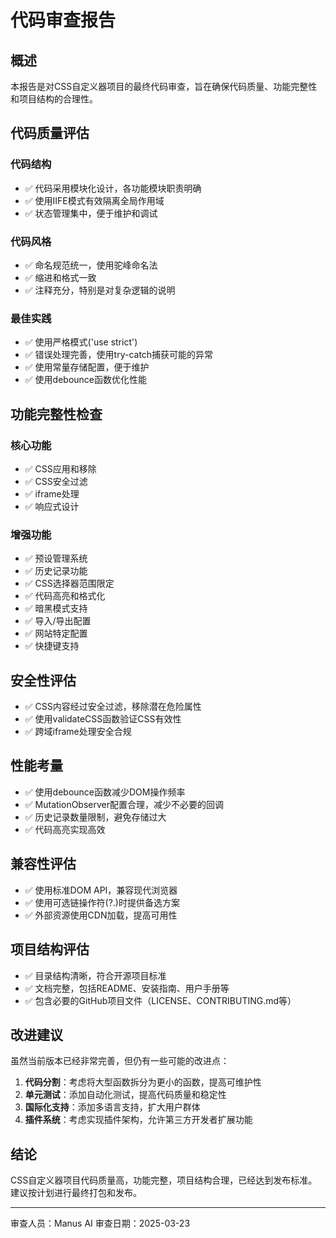 # 代码审查报告

## 概述

本报告是对CSS自定义器项目的最终代码审查，旨在确保代码质量、功能完整性和项目结构的合理性。

## 代码质量评估

### 代码结构
- ✅ 代码采用模块化设计，各功能模块职责明确
- ✅ 使用IIFE模式有效隔离全局作用域
- ✅ 状态管理集中，便于维护和调试

### 代码风格
- ✅ 命名规范统一，使用驼峰命名法
- ✅ 缩进和格式一致
- ✅ 注释充分，特别是对复杂逻辑的说明

### 最佳实践
- ✅ 使用严格模式('use strict')
- ✅ 错误处理完善，使用try-catch捕获可能的异常
- ✅ 使用常量存储配置，便于维护
- ✅ 使用debounce函数优化性能

## 功能完整性检查

### 核心功能
- ✅ CSS应用和移除
- ✅ CSS安全过滤
- ✅ iframe处理
- ✅ 响应式设计

### 增强功能
- ✅ 预设管理系统
- ✅ 历史记录功能
- ✅ CSS选择器范围限定
- ✅ 代码高亮和格式化
- ✅ 暗黑模式支持
- ✅ 导入/导出配置
- ✅ 网站特定配置
- ✅ 快捷键支持

## 安全性评估

- ✅ CSS内容经过安全过滤，移除潜在危险属性
- ✅ 使用validateCSS函数验证CSS有效性
- ✅ 跨域iframe处理安全合规

## 性能考量

- ✅ 使用debounce函数减少DOM操作频率
- ✅ MutationObserver配置合理，减少不必要的回调
- ✅ 历史记录数量限制，避免存储过大
- ✅ 代码高亮实现高效

## 兼容性评估

- ✅ 使用标准DOM API，兼容现代浏览器
- ✅ 使用可选链操作符(?.)时提供备选方案
- ✅ 外部资源使用CDN加载，提高可用性

## 项目结构评估

- ✅ 目录结构清晰，符合开源项目标准
- ✅ 文档完整，包括README、安装指南、用户手册等
- ✅ 包含必要的GitHub项目文件（LICENSE、CONTRIBUTING.md等）

## 改进建议

虽然当前版本已经非常完善，但仍有一些可能的改进点：

1. **代码分割**：考虑将大型函数拆分为更小的函数，提高可维护性
2. **单元测试**：添加自动化测试，提高代码质量和稳定性
3. **国际化支持**：添加多语言支持，扩大用户群体
4. **插件系统**：考虑实现插件架构，允许第三方开发者扩展功能

## 结论

CSS自定义器项目代码质量高，功能完整，项目结构合理，已经达到发布标准。建议按计划进行最终打包和发布。

---

审查人员：Manus AI
审查日期：2025-03-23
